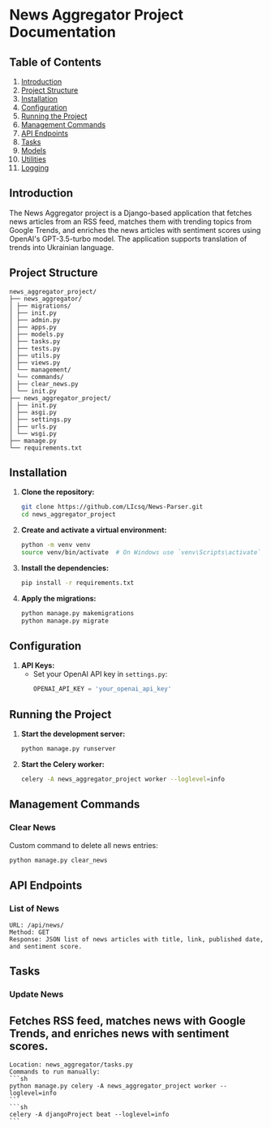 # News Aggregator Project Documentation

## Table of Contents
1. [Introduction](#introduction)
2. [Project Structure](#project-structure)
3. [Installation](#installation)
4. [Configuration](#configuration)
5. [Running the Project](#running-the-project)
6. [Management Commands](#management-commands)
7. [API Endpoints](#api-endpoints)
8. [Tasks](#tasks)
9. [Models](#models)
10. [Utilities](#utilities)
11. [Logging](#logging)

## Introduction
The News Aggregator project is a Django-based application that fetches news articles from an RSS feed, matches them with trending topics from Google Trends, and enriches the news articles with sentiment scores using OpenAI's GPT-3.5-turbo model. The application supports translation of trends into Ukrainian language.

## Project Structure
```
news_aggregator_project/
├── news_aggregator/
│ ├── migrations/
│ ├── init.py
│ ├── admin.py
│ ├── apps.py
│ ├── models.py
│ ├── tasks.py
│ ├── tests.py
│ ├── utils.py
│ ├── views.py
│ └── management/
│ └── commands/
│ ├── clear_news.py
│ └── init.py
├── news_aggregator_project/
│ ├── init.py
│ ├── asgi.py
│ ├── settings.py
│ ├── urls.py
│ └── wsgi.py
├── manage.py
└── requirements.txt
```

## Installation
1. **Clone the repository:**
    ```sh
    git clone https://github.com/LIcsq/News-Parser.git
    cd news_aggregator_project
    ```

2. **Create and activate a virtual environment:**
    ```sh
    python -m venv venv
    source venv/bin/activate  # On Windows use `venv\Scripts\activate`
    ```

3. **Install the dependencies:**
    ```sh
    pip install -r requirements.txt
    ```

4. **Apply the migrations:**
    ```sh
    python manage.py makemigrations
    python manage.py migrate
    ```

## Configuration
1. **API Keys:**
    - Set your OpenAI API key in `settings.py`:
      ```python
      OPENAI_API_KEY = 'your_openai_api_key'
      ```

## Running the Project
1. **Start the development server:**
    ```sh
    python manage.py runserver
    ```

2. **Start the Celery worker:**
    ```sh
    celery -A news_aggregator_project worker --loglevel=info
    ```

## Management Commands
### Clear News
Custom command to delete all news entries:
```sh
python manage.py clear_news
```
## API Endpoints
### List of News

    URL: /api/news/
    Method: GET
    Response: JSON list of news articles with title, link, published date, and sentiment score.

## Tasks
### Update News

## Fetches RSS feed, matches news with Google Trends, and enriches news with sentiment scores.

    Location: news_aggregator/tasks.py
    Commands to run manually:
    ```sh
    python manage.py celery -A news_aggregator_project worker --loglevel=info
    ```
    ```sh
    celery -A djangoProject beat --loglevel=info 
    ```
